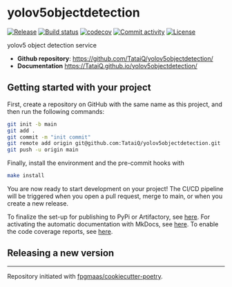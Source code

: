 # yolov5objectdetection

[![Release](https://img.shields.io/github/v/release/TataiQ/yolov5objectdetection)](https://img.shields.io/github/v/release/TataiQ/yolov5objectdetection)
[![Build status](https://img.shields.io/github/actions/workflow/status/TataiQ/yolov5objectdetection/main.yml?branch=main)](https://github.com/TataiQ/yolov5objectdetection/actions/workflows/main.yml?query=branch%3Amain)
[![codecov](https://codecov.io/gh/TataiQ/yolov5objectdetection/branch/main/graph/badge.svg)](https://codecov.io/gh/TataiQ/yolov5objectdetection)
[![Commit activity](https://img.shields.io/github/commit-activity/m/TataiQ/yolov5objectdetection)](https://img.shields.io/github/commit-activity/m/TataiQ/yolov5objectdetection)
[![License](https://img.shields.io/github/license/TataiQ/yolov5objectdetection)](https://img.shields.io/github/license/TataiQ/yolov5objectdetection)

yolov5 object detection service

- **Github repository**: <https://github.com/TataiQ/yolov5objectdetection/>
- **Documentation** <https://TataiQ.github.io/yolov5objectdetection/>

## Getting started with your project

First, create a repository on GitHub with the same name as this project, and then run the following commands:

``` bash
git init -b main
git add .
git commit -m "init commit"
git remote add origin git@github.com:TataiQ/yolov5objectdetection.git
git push -u origin main
```

Finally, install the environment and the pre-commit hooks with 

```bash
make install
```

You are now ready to start development on your project! The CI/CD
pipeline will be triggered when you open a pull request, merge to main,
or when you create a new release.

To finalize the set-up for publishing to PyPi or Artifactory, see
[here](https://fpgmaas.github.io/cookiecutter-poetry/features/publishing/#set-up-for-pypi).
For activating the automatic documentation with MkDocs, see
[here](https://fpgmaas.github.io/cookiecutter-poetry/features/mkdocs/#enabling-the-documentation-on-github).
To enable the code coverage reports, see [here](https://fpgmaas.github.io/cookiecutter-poetry/features/codecov/).

## Releasing a new version



---

Repository initiated with [fpgmaas/cookiecutter-poetry](https://github.com/fpgmaas/cookiecutter-poetry).